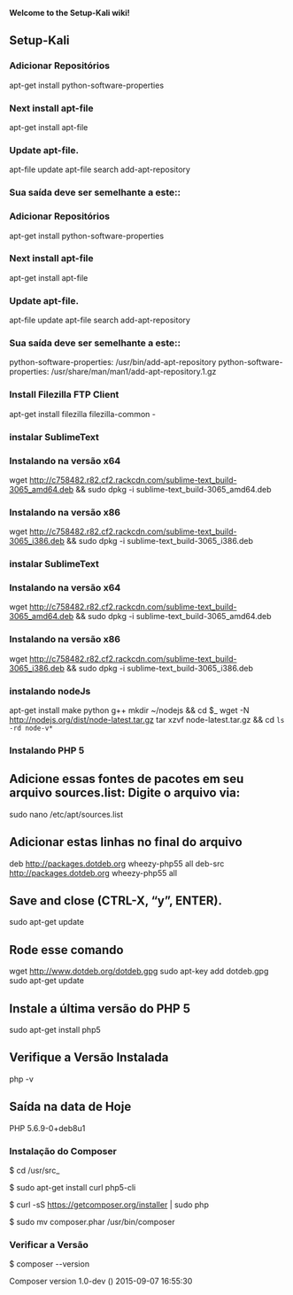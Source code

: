 **Welcome to the Setup-Kali wiki!**
## Setup-Kali
### Adicionar Repositórios
apt-get install python-software-properties
### Next install apt-file
apt-get install apt-file
### Update apt-file.
apt-file update
apt-file search add-apt-repository
### Sua saída deve ser semelhante a este::
### Adicionar Repositórios
apt-get install python-software-properties
### Next install apt-file
apt-get install apt-file
### Update apt-file.
apt-file update
apt-file search add-apt-repository
### Sua saída deve ser semelhante a este::
python-software-properties: /usr/bin/add-apt-repository
python-software-properties: /usr/share/man/man1/add-apt-repository.1.gz
### Install Filezilla FTP Client
apt-get install filezilla filezilla-common -
### instalar SublimeText
### Instalando na versão x64
wget http://c758482.r82.cf2.rackcdn.com/sublime-text_build-3065_amd64.deb && sudo dpkg -i sublime-text_build-3065_amd64.deb
### Instalando na versão x86
wget http://c758482.r82.cf2.rackcdn.com/sublime-text_build-3065_i386.deb && sudo dpkg -i sublime-text_build-3065_i386.deb
### instalar SublimeText
### Instalando na versão x64
wget http://c758482.r82.cf2.rackcdn.com/sublime-text_build-3065_amd64.deb && sudo dpkg -i sublime-text_build-3065_amd64.deb
### Instalando na versão x86
wget http://c758482.r82.cf2.rackcdn.com/sublime-text_build-3065_i386.deb && sudo dpkg -i sublime-text_build-3065_i386.deb
### instalando nodeJs
apt-get install make python g++
mkdir ~/nodejs && cd $_
wget -N http://nodejs.org/dist/node-latest.tar.gz
tar xzvf node-latest.tar.gz && cd `ls -rd node-v*`
### Instalando PHP 5
## Adicione essas fontes de pacotes em seu arquivo sources.list: Digite o arquivo via:
sudo nano /etc/apt/sources.list
## Adicionar estas linhas no final do arquivo 
deb http://packages.dotdeb.org wheezy-php55 all
deb-src http://packages.dotdeb.org wheezy-php55 all
## Save and close (CTRL-X, “y”, ENTER).
sudo apt-get update
## Rode esse comando
wget http://www.dotdeb.org/dotdeb.gpg
sudo apt-key add dotdeb.gpg
sudo apt-get update
## Instale a última versão do PHP 5
sudo apt-get install php5
## Verifique a Versão Instalada
php -v
## Saída na data de Hoje
PHP 5.6.9-0+deb8u1
### Instalação do Composer
$ cd /usr/src_

$ sudo apt-get install curl php5-cli

$ curl -sS https://getcomposer.org/installer | sudo php

$ sudo mv composer.phar /usr/bin/composer

### Verificar a Versão
$ composer --version

Composer version 1.0-dev () 2015-09-07 16:55:30
